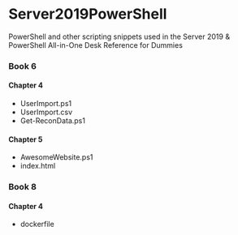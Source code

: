 # Server2019PowerShell
<p>PowerShell and other scripting snippets used in the Server 2019 &amp; PowerShell All-in-One Desk Reference for Dummies</p>
<h3>Book 6</h3>
  <h4>Chapter 4</h4>
  <ul>
    <li>UserImport.ps1</li>
    <li>UserImport.csv</li>
  <li>Get-ReconData.ps1</li>
  </ul>
  <h4>Chapter 5</h4>
  <ul>
  <li>AwesomeWebsite.ps1</li>
  <li>index.html</li>
  </ul>
<h3>Book 8</h3>  
<h4>Chapter 4</h4>
<ul>
  <li>dockerfile</li>
</ul>

